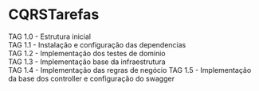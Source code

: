# CQRSTarefas

TAG 1.0 - Estrutura inicial  
TAG 1.1 - Instalação e configuração das dependencias  
TAG 1.2 - Implementação dos testes de dominio  
TAG 1.3 - Implementação base da infraestrutura  
TAG 1.4 - Implementação das regras de negócio
TAG 1.5 - Implementação da base dos controller e configuração do swagger
